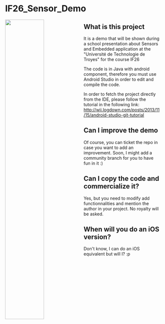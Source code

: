 # IF26_Sensor_Demo

<a href="url"><img src="https://cdn.discordapp.com/attachments/305460480502267904/518144076235669674/Screenshot_20181130-201919.jpg" align="left" height="50%" width="50%" ></a>

## What is this project

It is a demo that will be shown during a school presentation about Sensors and Embedded application at the "Université de Technologie de Troyes" for the course IF26

The code is in Java with android component, therefore you must use Android Studio in order to edit and compile the code. 

In order to fetch the project directly from the IDE, please follow the tutorial in the following link: http://wii.logdown.com/posts/2013/11/15/android-studio-git-tutorial

## Can I improve the demo

Of course, you can ticket the repo in case you want to add an improvement. Soon, I might add a community branch for you to have fun in it :)

## Can I copy the code and commercialize it?

Yes, but you need to modify add functionnalities and mention the author in your project. No royalty will be asked.

## When will you do an iOS version?

Don't know, I can do an iOS equivalent but will I? :p
